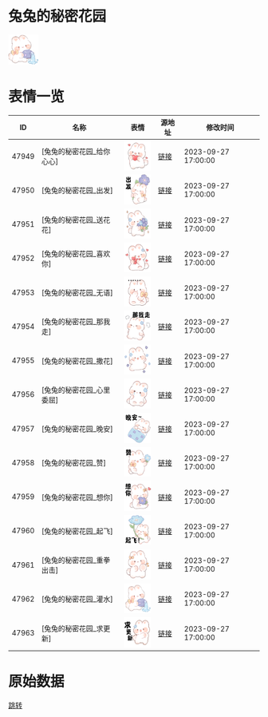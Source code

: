 # 兔兔的秘密花园

<img src="./cover.png" height="60" alt="cover" />

# 表情一览

|ID|名称|表情|源地址|修改时间|
|----|----|----|----|----|
|47949|[兔兔的秘密花园_给你心心]|<img src="./pic/047949_%5B兔兔的秘密花园_给你心心%5D.png" height="60" alt="给你心心"/>|[链接](https://i0.hdslb.com/bfs/garb/22dfac27a46dd7f78fb610350d637930134834e9.png)|2023-09-27 17:00:00|
|47950|[兔兔的秘密花园_出发]|<img src="./pic/047950_%5B兔兔的秘密花园_出发%5D.png" height="60" alt="出发"/>|[链接](https://i0.hdslb.com/bfs/garb/e30778902fe882a9124d189081d158fb1dbc271a.png)|2023-09-27 17:00:00|
|47951|[兔兔的秘密花园_送花花]|<img src="./pic/047951_%5B兔兔的秘密花园_送花花%5D.png" height="60" alt="送花花"/>|[链接](https://i0.hdslb.com/bfs/garb/5ffad84497ccbf6c868a1ec1cb662a92fe25e7b5.png)|2023-09-27 17:00:00|
|47952|[兔兔的秘密花园_喜欢你]|<img src="./pic/047952_%5B兔兔的秘密花园_喜欢你%5D.png" height="60" alt="喜欢你"/>|[链接](https://i0.hdslb.com/bfs/garb/b256ae60425cf51f4c71fd202058aae867be16a7.png)|2023-09-27 17:00:00|
|47953|[兔兔的秘密花园_无语]|<img src="./pic/047953_%5B兔兔的秘密花园_无语%5D.png" height="60" alt="无语"/>|[链接](https://i0.hdslb.com/bfs/garb/d7f7d87b0e5ee79de1ac30c1c437b1cb99105d1c.png)|2023-09-27 17:00:00|
|47954|[兔兔的秘密花园_那我走]|<img src="./pic/047954_%5B兔兔的秘密花园_那我走%5D.png" height="60" alt="那我走"/>|[链接](https://i0.hdslb.com/bfs/garb/2c7a5d5a7e0408dd93c5867cdc878afbb7cafe41.png)|2023-09-27 17:00:00|
|47955|[兔兔的秘密花园_撒花]|<img src="./pic/047955_%5B兔兔的秘密花园_撒花%5D.png" height="60" alt="撒花"/>|[链接](https://i0.hdslb.com/bfs/garb/0d0c0c4e03622b7cef1b38efee0a9690067d5dfb.png)|2023-09-27 17:00:00|
|47956|[兔兔的秘密花园_心里委屈]|<img src="./pic/047956_%5B兔兔的秘密花园_心里委屈%5D.png" height="60" alt="心里委屈"/>|[链接](https://i0.hdslb.com/bfs/garb/4243591202691016984ecaafc31ce90e108f5061.png)|2023-09-27 17:00:00|
|47957|[兔兔的秘密花园_晚安]|<img src="./pic/047957_%5B兔兔的秘密花园_晚安%5D.png" height="60" alt="晚安"/>|[链接](https://i0.hdslb.com/bfs/garb/f5d6987b760381b02e674a9b5c71e872191ede4d.png)|2023-09-27 17:00:00|
|47958|[兔兔的秘密花园_赞]|<img src="./pic/047958_%5B兔兔的秘密花园_赞%5D.png" height="60" alt="赞"/>|[链接](https://i0.hdslb.com/bfs/garb/445fbd3f59e82faa14b54e5f21826fcbf1dc3588.png)|2023-09-27 17:00:00|
|47959|[兔兔的秘密花园_想你]|<img src="./pic/047959_%5B兔兔的秘密花园_想你%5D.png" height="60" alt="想你"/>|[链接](https://i0.hdslb.com/bfs/garb/96cad5f96477e49248570d814f47825a3d93f3f7.png)|2023-09-27 17:00:00|
|47960|[兔兔的秘密花园_起飞]|<img src="./pic/047960_%5B兔兔的秘密花园_起飞%5D.png" height="60" alt="起飞"/>|[链接](https://i0.hdslb.com/bfs/garb/2c816862939dc731e1ee9f209aa32532f84e9922.png)|2023-09-27 17:00:00|
|47961|[兔兔的秘密花园_重拳出击]|<img src="./pic/047961_%5B兔兔的秘密花园_重拳出击%5D.png" height="60" alt="重拳出击"/>|[链接](https://i0.hdslb.com/bfs/garb/938db66d20bacd81b45118919897e47eebeee066.png)|2023-09-27 17:00:00|
|47962|[兔兔的秘密花园_灌水]|<img src="./pic/047962_%5B兔兔的秘密花园_灌水%5D.png" height="60" alt="灌水"/>|[链接](https://i0.hdslb.com/bfs/garb/1eda53ac72de195334efec9524a59cb24cc8055b.png)|2023-09-27 17:00:00|
|47963|[兔兔的秘密花园_求更新]|<img src="./pic/047963_%5B兔兔的秘密花园_求更新%5D.png" height="60" alt="求更新"/>|[链接](https://i0.hdslb.com/bfs/garb/1a923905536d3ca230a6684dfea16c896e4563ae.png)|2023-09-27 17:00:00|

# 原始数据

[跳转](./raw.json)

